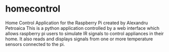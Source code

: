 homecontrol
===========

Home Control Application for the Raspberry Pi created by Alexandru Petroaica
This is a python application controlled by a web interface which allows raspberry pi users to simulate IR signals to
control appliances in their home. It also reads and displays signals from one or more temperature sensors connected to
the pi.
